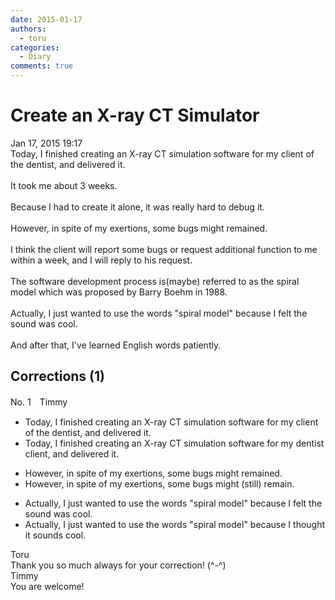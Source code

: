 ```yaml
---
date: 2015-01-17
authors:
  - toru
categories:
  - Diary
comments: true
---
```


# Create an X-ray CT Simulator
<div class="date">Jan 17, 2015 19:17</div>
<div id="post"><div id="body_show_ori">
Today, I finished creating an X-ray CT simulation software for my client of the dentist, and delivered it.<br/><br/>It took me about 3 weeks.<br/><br/>Because I had to create it alone, it was really hard to debug it.<br/><br/>However, in spite of my exertions, some bugs might remained.<br/><br/>I think the client will report some bugs or request additional function to me within a week, and I will reply to his request.<br/><br/>The software development process is(maybe) referred to as the spiral model which was proposed by Barry Boehm in 1988.<br/><br/>Actually, I just wanted to use the words "spiral model" because I felt the sound was cool.<br/><br/>And after that, I've learned English words patiently.
</div></div>

<!-- more -->


## Corrections (1)
<div id="block"><div class="first_name"> No. 1　<span class="just_name">Timmy</span></div><div id="block2">
<ul class="correction_field">
<li class="incorrect">Today, I finished creating an X-ray CT simulation software for my client of the dentist, and delivered it.</li>
<li class="corrected correct">
Today, I finished creating an X-ray CT simulation software for my dentist client, and delivered it.
</li>
</ul>
<ul class="correction_field">
<li class="incorrect">However, in spite of my exertions, some bugs might remained.</li>
<li class="corrected correct">
However, in spite of my exertions, some bugs might (<span class="f_blue">still</span>) remain.
</li>
</ul>
<ul class="correction_field">
<li class="incorrect">Actually, I just wanted to use the words "spiral model" because I felt the sound was cool.</li>
<li class="corrected correct">
Actually, I just wanted to use the words "spiral model" because I <span class="f_blue">thought</span> <span class="f_blue">it</span> sound<span class="f_blue">s</span> cool.
</li>
</ul>
</div><div class="name"><span class="just_name">Toru</span><br>
Thank you so much always for your correction! (^-^)
</div>
<div class="name"><span class="just_name">Timmy</span><br>
You are welcome!
</div>
</div>
